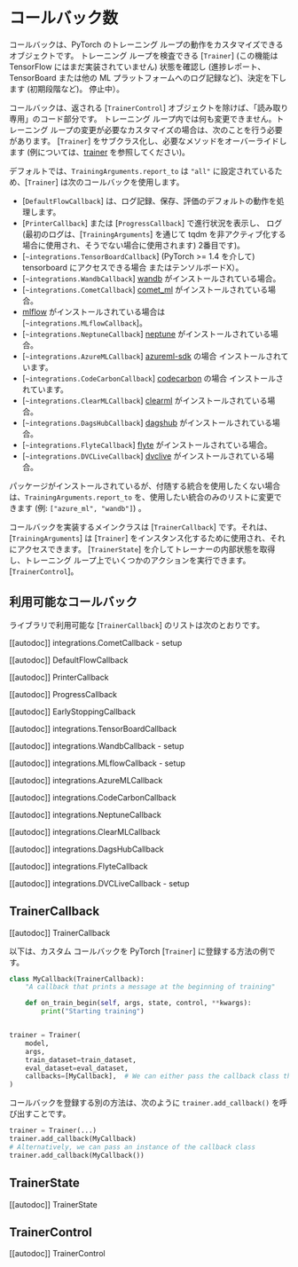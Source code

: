 <!--Copyright 2020 The HuggingFace Team. All rights reserved.

Licensed under the Apache License, Version 2.0 (the "License"); you may not use this file except in compliance with
the License. You may obtain a copy of the License at

http://www.apache.org/licenses/LICENSE-2.0

Unless required by applicable law or agreed to in writing, software distributed under the License is distributed on
an "AS IS" BASIS, WITHOUT WARRANTIES OR CONDITIONS OF ANY KIND, either express or implied. See the License for the
specific language governing permissions and limitations under the License.

⚠️ Note that this file is in Markdown but contain specific syntax for our doc-builder (similar to MDX) that may not be
rendered properly in your Markdown viewer.

-->


# コールバック数

コールバックは、PyTorch のトレーニング ループの動作をカスタマイズできるオブジェクトです。
トレーニング ループを検査できる [`Trainer`] (この機能は TensorFlow にはまだ実装されていません)
状態を確認し (進捗レポート、TensorBoard または他の ML プラットフォームへのログ記録など)、決定を下します (初期段階など)。
停止中）。

コールバックは、返される [`TrainerControl`] オブジェクトを除けば、「読み取り専用」のコード部分です。
トレーニング ループ内では何も変更できません。トレーニング ループの変更が必要なカスタマイズの場合は、次のことを行う必要があります。
[`Trainer`] をサブクラス化し、必要なメソッドをオーバーライドします (例については、[trainer](trainer) を参照してください)。

デフォルトでは、`TrainingArguments.report_to` は `"all"` に設定されているため、[`Trainer`] は次のコールバックを使用します。

- [`DefaultFlowCallback`] は、ログ記録、保存、評価のデフォルトの動作を処理します。
- [`PrinterCallback`] または [`ProgressCallback`] で進行状況を表示し、
  ログ (最初のログは、[`TrainingArguments`] を通じて tqdm を非アクティブ化する場合に使用され、そうでない場合に使用されます)
  2番目です)。
- [`~integrations.TensorBoardCallback`] (PyTorch >= 1.4 を介して) tensorboard にアクセスできる場合
  またはテンソルボードX）。
- [`~integrations.WandbCallback`] [wandb](https://www.wandb.com/) がインストールされている場合。
- [`~integrations.CometCallback`] [comet_ml](https://www.comet.ml/site/) がインストールされている場合。
- [mlflow](https://www.mlflow.org/) がインストールされている場合は [`~integrations.MLflowCallback`]。
- [`~integrations.NeptuneCallback`] [neptune](https://neptune.ai/) がインストールされている場合。
- [`~integrations.AzureMLCallback`] [azureml-sdk](https://pypi.org/project/azureml-sdk/) の場合
  インストールされています。
- [`~integrations.CodeCarbonCallback`] [codecarbon](https://pypi.org/project/codecarbon/) の場合
  インストールされています。
- [`~integrations.ClearMLCallback`] [clearml](https://github.com/allegroai/clearml) がインストールされている場合。
- [`~integrations.DagsHubCallback`] [dagshub](https://dagshub.com/) がインストールされている場合。
- [`~integrations.FlyteCallback`] [flyte](https://flyte.org/) がインストールされている場合。
- [`~integrations.DVCLiveCallback`] [dvclive](https://www.dvc.org/dvclive) がインストールされている場合。

パッケージがインストールされているが、付随する統合を使用したくない場合は、`TrainingArguments.report_to` を、使用したい統合のみのリストに変更できます (例: `["azure_ml", "wandb"]`) 。

コールバックを実装するメインクラスは [`TrainerCallback`] です。それは、
[`TrainingArguments`] は [`Trainer`] をインスタンス化するために使用され、それにアクセスできます。
[`TrainerState`] を介してトレーナーの内部状態を取得し、トレーニング ループ上でいくつかのアクションを実行できます。
[`TrainerControl`]。

## 利用可能なコールバック

ライブラリで利用可能な [`TrainerCallback`] のリストは次のとおりです。

[[autodoc]] integrations.CometCallback
    - setup

[[autodoc]] DefaultFlowCallback

[[autodoc]] PrinterCallback

[[autodoc]] ProgressCallback

[[autodoc]] EarlyStoppingCallback

[[autodoc]] integrations.TensorBoardCallback

[[autodoc]] integrations.WandbCallback
    - setup

[[autodoc]] integrations.MLflowCallback
    - setup

[[autodoc]] integrations.AzureMLCallback

[[autodoc]] integrations.CodeCarbonCallback

[[autodoc]] integrations.NeptuneCallback

[[autodoc]] integrations.ClearMLCallback

[[autodoc]] integrations.DagsHubCallback

[[autodoc]] integrations.FlyteCallback

[[autodoc]] integrations.DVCLiveCallback
    - setup

## TrainerCallback

[[autodoc]] TrainerCallback

以下は、カスタム コールバックを PyTorch [`Trainer`] に登録する方法の例です。

```python
class MyCallback(TrainerCallback):
    "A callback that prints a message at the beginning of training"

    def on_train_begin(self, args, state, control, **kwargs):
        print("Starting training")


trainer = Trainer(
    model,
    args,
    train_dataset=train_dataset,
    eval_dataset=eval_dataset,
    callbacks=[MyCallback],  # We can either pass the callback class this way or an instance of it (MyCallback())
)
```

コールバックを登録する別の方法は、次のように `trainer.add_callback()` を呼び出すことです。

```python
trainer = Trainer(...)
trainer.add_callback(MyCallback)
# Alternatively, we can pass an instance of the callback class
trainer.add_callback(MyCallback())
```

## TrainerState

[[autodoc]] TrainerState

## TrainerControl

[[autodoc]] TrainerControl


